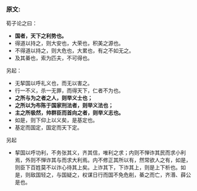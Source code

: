 
### 原文:

  荀子论之曰：
  - **国者，天下之利势也。**
  - 得道以持之，则大安也，大荣也，积美之源也。
  - 不得道以持之，则大危也，大累也，有之不如无之。
  - 及其綦也，索为匹夫，不可得也。


  另起：
  - 无挈国以呼礼义也，而无以害之。
  - 行一不义，杀一无罪，而得天下，仁者不为也。
  - **之所与为之者之人，则举义士也；**
  - **之所以为布陈于国家刑法者，则举义法也；**
  - **主之所极然，帅群臣而首向之者，则举义志也。**
  - 如是，则下仰上以义矣，是基定也。
  - 基定而国定，国定而天下定。

另起

- 挈国以呼功利，不务张其义，齐其信，唯利之求；内则不惮诈其民而求小利焉，外则不惮诈其与而求大利焉。内不修正其所以有，然常欲人之有，如是，则臣下百姓莫不以诈心待其上矣。上诈其下，下诈其上，则是上下析也。如是，则敌国轻之，与国疑之，权谋日行而国不免危削，綦之而亡，齐湣、薛公是也。